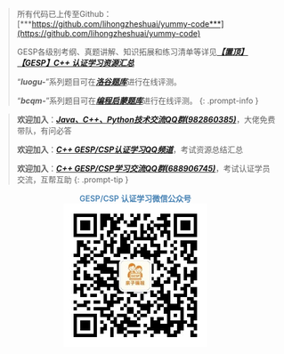 >所有代码已上传至Github：[***https://github.com/lihongzheshuai/yummy-code***](https://github.com/lihongzheshuai/yummy-code)
>
>GESP各级别考纲、真题讲解、知识拓展和练习清单等详见[***【置顶】【GESP】C++ 认证学习资源汇总***](https://www.coderli.com/gesp-resource-summary/)
>
>“***luogu-***”系列题目可在[***洛谷题库***](https://www.luogu.com.cn/problem/list)进行在线评测。
>
>“***bcqm-***”系列题目可在[***编程启蒙题库***](https://bas.ssoier.cn/index.php)进行在线评测。
{: .prompt-info }

>**欢迎加入**：[***Java、C++、Python技术交流QQ群(982860385)***](https://qm.qq.com/q/exuata7kFW)，大佬免费带队，有问必答
>
>**欢迎加入**：[***C++ GESP/CSP认证学习QQ频道***](https://pd.qq.com/s/1gsdm3gdn)，考试资源总结汇总
>
>**欢迎加入**：[***C++ GESP/CSP学习交流QQ群(688906745)***](https://qm.qq.com/q/EllqGsKIoM)，考试认证学员交流，互帮互助
{: .prompt-tip }

<div style="text-align: center;">
    <div style="
    font-weight: 600;
    color: steelblue;">GESP/CSP 认证学习微信公众号</div>
    <img src="/images/wechat_qrcode.jpg" alt="GESP/CSP 认证学习微信公众号" title="GESP/CSP 认证学习微信公众号">
</div>
